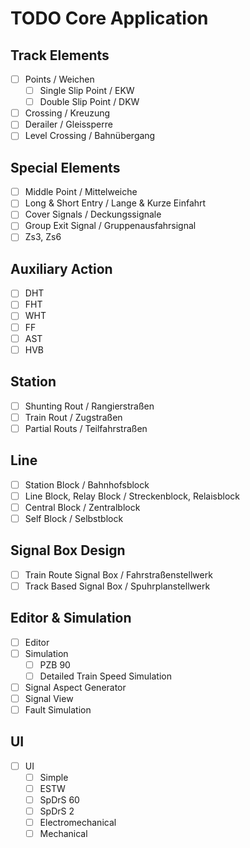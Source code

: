 # TODO Core Application

## Track Elements
- [ ] Points / Weichen
    - [ ] Single Slip Point / EKW
    - [ ] Double Slip Point / DKW
- [ ] Crossing / Kreuzung
- [ ] Derailer / Gleissperre
- [ ] Level Crossing  / Bahnübergang

## Special Elements
- [ ] Middle Point / Mittelweiche
- [ ] Long & Short Entry / Lange & Kurze Einfahrt
- [ ] Cover Signals / Deckungssignale
- [ ] Group Exit Signal / Gruppenausfahrsignal
- [ ] Zs3, Zs6

## Auxiliary Action
- [ ] DHT
- [ ] FHT
- [ ] WHT
- [ ] FF
- [ ] AST
- [ ] HVB

## Station
- [ ] Shunting Rout / Rangierstraßen
- [ ] Train Rout / Zugstraßen
- [ ] Partial Routs / Teilfahrstraßen

## Line
- [ ] Station Block / Bahnhofsblock
- [ ] Line Block, Relay Block / Streckenblock, Relaisblock
- [ ] Central Block / Zentralblock
- [ ] Self Block / Selbstblock

## Signal Box Design
- [ ] Train Route Signal Box / Fahrstraßenstellwerk
- [ ] Track Based Signal Box / Spuhrplanstellwerk

## Editor & Simulation
- [ ] Editor
- [ ] Simulation
    - [ ] PZB 90
    - [ ] Detailed Train Speed Simulation
- [ ] Signal Aspect Generator
- [ ] Signal View
- [ ] Fault Simulation

## UI
- [ ] UI
    - [ ] Simple
    - [ ] ESTW
    - [ ] SpDrS 60
    - [ ] SpDrS 2
    - [ ] Electromechanical
    - [ ] Mechanical